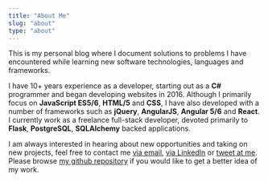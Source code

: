 ```yaml
---
title: "About Me"
slug: "about"
type: "about"
---
```

<div class="fa-bullet-list">
    <p class="fa-bullet-list-item">
        <span class="fa fa-keyboard-o fa-bullet-icon"></span>This is my personal blog where I document solutions to problems I have encountered while learning new software technologies, languages and frameworks.
    </p>
    <p class="fa-bullet-list-item">
        <span class="fa fa-code fa-bullet-icon"></span>I have 10+ years experience as a developer, starting out as a <strong>C#</strong> programmer and began developing websites in 2016. Although I primarily focus on <strong>JavaScript ES5/6</strong>, <strong>HTML/5</strong> and <strong>CSS</strong>, I have also developed with a number of frameworks such as <strong>jQuery</strong>, <strong>AngularJS</strong>, <strong>Angular 5/6</strong> and <strong>React</strong>. I currently work as a freelance full-stack developer, devoted primarily to <strong>Flask</strong>, <strong>PostgreSQL</strong>, <strong>SQLAlchemy</strong> backed applications.
    </p>
    <p class="fa-bullet-list-item">
        <span class="fa fa-handshake-o fa-bullet-icon"></span>I am always interested in hearing about new opportunities and taking on new projects, feel free to contact me <a href="mailto:admin@aaronluna.dev" target="_blank">via email</a>, <a href="https://www.linkedin.com/in/aaron-luna-reno-nv/" target="_blank">via LinkedIn</a> or <a href="https://twitter.com/alunablog/" target="_blank">tweet at me</a>. Please browse <a href="https://github.com/a-luna" target="_blank">my github repository</a> if you would like to get a better idea of my work.
    </p>
</div>
